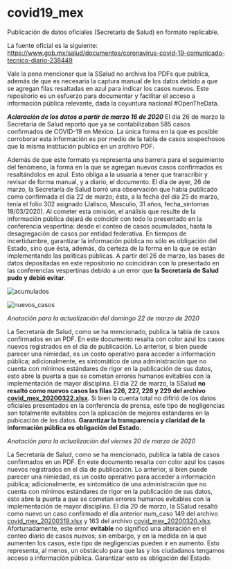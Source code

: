 # covid19_mex
Publicación de datos oficiales (Secretaría de Salud) en formato replicable.

La fuente oficial es la siguiente: https://www.gob.mx/salud/documentos/coronavirus-covid-19-comunicado-tecnico-diario-238449

Vale la pena mencionar que la SSalud no archiva los PDFs que publica, además de que es necesaria la captura manual de los datos debido a que se agregan filas resaltadas en azul para indicar los casos nuevos. Este repositorio es un esfuerzo para documentar y facilitar el acceso a información pública relevante, dada la coyuntura nacional #OpenTheData.

***Aclaración de los datos a partir de marzo 16 de 2020***
El día 26 de marzo la Secretaría de Salud reportó que ya se contabilizaban 585 casos confirmados de COVID-19 en México. La única forma en la que es posible corroborar esta información es por medio de la tabla de casos sospechosos que la misma institución publica en un archivo PDF.

Además de que este formato ya representa una barrera para el seguimiento del fenómeno, la forma en la que se agregan nuevos casos confirmados es resaltándolos en azul. Esto obliga a la usuaria a tener que transcribir y revisar de forma manual, y a diario, el documento. El día de ayer, 26 de marzo, la Secretaría de Salud borró una observación que había publicado como confirmada el día 22 de marzo; ésta, a la fecha del día 25 de marzo, tenía el folio 302 asignado (Jalisco, Masculio, 31 años, fecha_sintomas 18/03/2020). Al cometer esta omisión, el análisis que resulte de la información pública dejará de coincidir con todo lo presentado en la conferencia vespertina: desde el conteo de casos acumulados, hasta la desagregación de casos por entidad federativa. En tiempos de incertidumbre, garantizar la información pública no sólo es obligación del Estado, sino que ésta, además, da certeza de la forma en la que se están implementando las políticas públicas. A partir del 26 de marzo, las bases de datos depositadas en este repositorio no coincidirán con lo presentado en las conferencias vespertinas debido a un error que **la Secretaría de Salud pudo y debió evitar**.



![acumulados](https://github.com/guzmart/covid19_mex/blob/master/03_gra%CC%81ficas/01_acumulados_2020_03_25.png)


![nuevos_casos](https://github.com/guzmart/covid19_mex/blob/master/03_gra%CC%81ficas/02_nuevos_2020_03_25.png)




*Anotación para la actualización del domingo 22 de marzo de 2020*

La Secretaría de Salud, como se ha mencionado, publica la tabla de casos confirmados en un PDF. En este documento resalta con color azul los casos nuevos registrados en el día de publicación. Lo anterior, si bien puede parecer una nimiedad, es un costo operativo para acceder a información pública; adicionalmente, es sintomático de una administración que no cuenta con mínimos estándares de rigor en la publicación de sus datos, esto abre la puerta a que se cometan errores humanos evitables con la implementación de mayor disciplina. El día 22 de marzo, la SSalud **no resaltó como nuevos casos las filas 226, 227, 228 y 229 del archivo [covid_mex_20200322.xlsx](https://github.com/guzmart/covid19_mex/blob/master/01_datos/covid_mex_20200319.xlsx)**. Si bien la cuenta total no difirió de los datos oficiales presentados en la conferencia de prensa, este tipo de negligencias son totalmente evitables con la aplicación de mejores estándares en la pubicación de los datos. **Garantizar la transparencia y claridad de la información pública es obligación del Estado.**



*Anotación para la actualización del viernes 20 de marzo de 2020*

La Secretaría de Salud, como se ha mencionado, publica la tabla de casos confirmados en un PDF. En este documento resalta con color azul los casos nuevos registrados en el día de publicación. Lo anterior, si bien puede parecer una nimiedad, es un costo operativo para acceder a información pública; adicionalmente, es sintomático de una administración que no cuenta con mínimos estándares de rigor en la publicación de sus datos, esto abre la puerta a que se cometan errores humanos evitables con la implementación de mayor disciplina. El día 20 de marzo, la SSalud resaltó como nuevo un caso confirmado el día anterior num_caso 149 del archivo [covid_mex_20200319.xlsx](https://github.com/guzmart/covid19_mex/blob/master/01_datos/covid_mex_20200319.xlsx) y 163 del archivo [covid_mex_20200320.xlsx](https://github.com/guzmart/covid19_mex/blob/master/01_datos/covid_mex_20200320.xlsx). Afortunadamente, este error **evitable** no significó una alteración en el conteo diario de casos nuevos; sin embargo, y en la medida en la que aumenten los casos, este tipo de negligencias pueden ir en aumento. Esto representa, al menos, un obstáculo para que las y los ciudadanos tengamos acceso a información pública. Garantizar esto es obligación del Estado.
